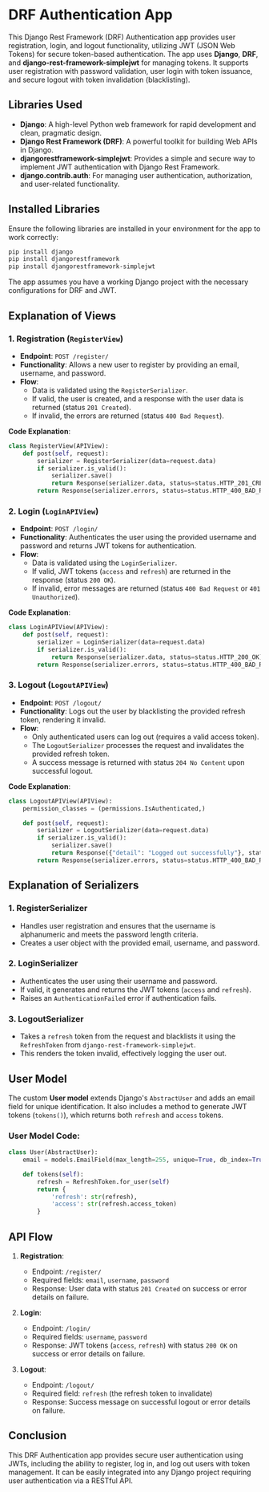 # DRF Authentication App

This Django Rest Framework (DRF) Authentication app provides user registration, login, and logout functionality, utilizing JWT (JSON Web Tokens) for secure token-based authentication. The app uses **Django**, **DRF**, and **django-rest-framework-simplejwt** for managing tokens. It supports user registration with password validation, user login with token issuance, and secure logout with token invalidation (blacklisting).

## Libraries Used

- **Django**: A high-level Python web framework for rapid development and clean, pragmatic design.
- **Django Rest Framework (DRF)**: A powerful toolkit for building Web APIs in Django.
- **djangorestframework-simplejwt**: Provides a simple and secure way to implement JWT authentication with Django Rest Framework.
- **django.contrib.auth**: For managing user authentication, authorization, and user-related functionality.
  
## Installed Libraries

Ensure the following libraries are installed in your environment for the app to work correctly:

```bash
pip install django
pip install djangorestframework
pip install djangorestframework-simplejwt
```

The app assumes you have a working Django project with the necessary configurations for DRF and JWT.

## Explanation of Views

### 1. **Registration** (`RegisterView`)
- **Endpoint**: `POST /register/`
- **Functionality**: Allows a new user to register by providing an email, username, and password. 
- **Flow**: 
  - Data is validated using the `RegisterSerializer`.
  - If valid, the user is created, and a response with the user data is returned (status `201 Created`).
  - If invalid, the errors are returned (status `400 Bad Request`).

**Code Explanation**:
```python
class RegisterView(APIView):
    def post(self, request):
        serializer = RegisterSerializer(data=request.data)
        if serializer.is_valid():
            serializer.save()
            return Response(serializer.data, status=status.HTTP_201_CREATED)
        return Response(serializer.errors, status=status.HTTP_400_BAD_REQUEST)
```

### 2. **Login** (`LoginAPIView`)
- **Endpoint**: `POST /login/`
- **Functionality**: Authenticates the user using the provided username and password and returns JWT tokens for authentication.
- **Flow**: 
  - Data is validated using the `LoginSerializer`.
  - If valid, JWT tokens (`access` and `refresh`) are returned in the response (status `200 OK`).
  - If invalid, error messages are returned (status `400 Bad Request` or `401 Unauthorized`).

**Code Explanation**:
```python
class LoginAPIView(APIView):
    def post(self, request):
        serializer = LoginSerializer(data=request.data)
        if serializer.is_valid():
            return Response(serializer.data, status=status.HTTP_200_OK)
        return Response(serializer.errors, status=status.HTTP_400_BAD_REQUEST)
```

### 3. **Logout** (`LogoutAPIView`)
- **Endpoint**: `POST /logout/`
- **Functionality**: Logs out the user by blacklisting the provided refresh token, rendering it invalid.
- **Flow**: 
  - Only authenticated users can log out (requires a valid access token).
  - The `LogoutSerializer` processes the request and invalidates the provided refresh token.
  - A success message is returned with status `204 No Content` upon successful logout.

**Code Explanation**:
```python
class LogoutAPIView(APIView):
    permission_classes = (permissions.IsAuthenticated,)

    def post(self, request):
        serializer = LogoutSerializer(data=request.data)
        if serializer.is_valid():
            serializer.save()
            return Response({"detail": "Logged out successfully"}, status=status.HTTP_204_NO_CONTENT)
        return Response(serializer.errors, status=status.HTTP_400_BAD_REQUEST)
```

## Explanation of Serializers

### 1. **RegisterSerializer**
- Handles user registration and ensures that the username is alphanumeric and meets the password length criteria.
- Creates a user object with the provided email, username, and password.

### 2. **LoginSerializer**
- Authenticates the user using their username and password.
- If valid, it generates and returns the JWT tokens (`access` and `refresh`).
- Raises an `AuthenticationFailed` error if authentication fails.

### 3. **LogoutSerializer**
- Takes a `refresh` token from the request and blacklists it using the `RefreshToken` from `django-rest-framework-simplejwt`.
- This renders the token invalid, effectively logging the user out.

## User Model

The custom **User model** extends Django's `AbstractUser` and adds an email field for unique identification. It also includes a method to generate JWT tokens (`tokens()`), which returns both `refresh` and `access` tokens.

### User Model Code:
```python
class User(AbstractUser):
    email = models.EmailField(max_length=255, unique=True, db_index=True)

    def tokens(self):
        refresh = RefreshToken.for_user(self)
        return {
            'refresh': str(refresh),
            'access': str(refresh.access_token)
        }
```

## API Flow

1. **Registration**: 
   - Endpoint: `/register/`
   - Required fields: `email`, `username`, `password`
   - Response: User data with status `201 Created` on success or error details on failure.

2. **Login**:
   - Endpoint: `/login/`
   - Required fields: `username`, `password`
   - Response: JWT tokens (`access`, `refresh`) with status `200 OK` on success or error details on failure.

3. **Logout**:
   - Endpoint: `/logout/`
   - Required field: `refresh` (the refresh token to invalidate)
   - Response: Success message on successful logout or error details on failure.

## Conclusion

This DRF Authentication app provides secure user authentication using JWTs, including the ability to register, log in, and log out users with token management. It can be easily integrated into any Django project requiring user authentication via a RESTful API. 
